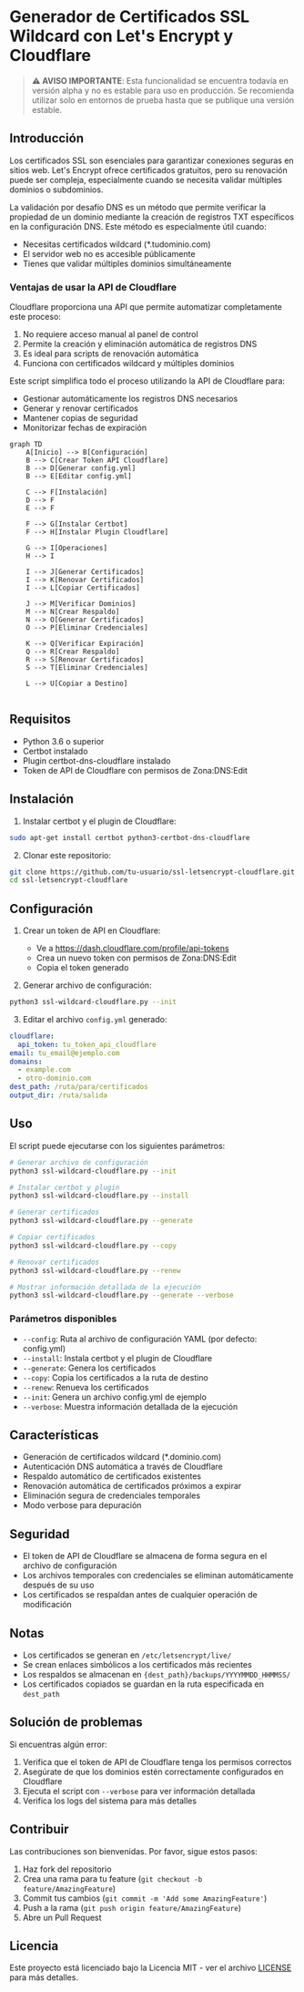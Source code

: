# Generador de Certificados SSL Wildcard con Let's Encrypt y Cloudflare

> **⚠️ AVISO IMPORTANTE**: Esta funcionalidad se encuentra todavía en versión alpha y no es estable para uso en producción. Se recomienda utilizar solo en entornos de prueba hasta que se publique una versión estable.

## Introducción

Los certificados SSL son esenciales para garantizar conexiones seguras en sitios web. Let's Encrypt ofrece certificados gratuitos, pero su renovación puede ser compleja, especialmente cuando se necesita validar múltiples dominios o subdominios.

La validación por desafío DNS es un método que permite verificar la propiedad de un dominio mediante la creación de registros TXT específicos en la configuración DNS. Este método es especialmente útil cuando:
- Necesitas certificados wildcard (*.tudominio.com)
- El servidor web no es accesible públicamente
- Tienes que validar múltiples dominios simultáneamente

### Ventajas de usar la API de Cloudflare

Cloudflare proporciona una API que permite automatizar completamente este proceso:
1. No requiere acceso manual al panel de control
2. Permite la creación y eliminación automática de registros DNS
3. Es ideal para scripts de renovación automática
4. Funciona con certificados wildcard y múltiples dominios

Este script simplifica todo el proceso utilizando la API de Cloudflare para:
- Gestionar automáticamente los registros DNS necesarios
- Generar y renovar certificados
- Mantener copias de seguridad
- Monitorizar fechas de expiración

```mermaid
graph TD
    A[Inicio] --> B[Configuración]
    B --> C[Crear Token API Cloudflare]
    B --> D[Generar config.yml]
    B --> E[Editar config.yml]
    
    C --> F[Instalación]
    D --> F
    E --> F
    
    F --> G[Instalar Certbot]
    F --> H[Instalar Plugin Cloudflare]
    
    G --> I[Operaciones]
    H --> I
    
    I --> J[Generar Certificados]
    I --> K[Renovar Certificados]
    I --> L[Copiar Certificados]
    
    J --> M[Verificar Dominios]
    M --> N[Crear Respaldo]
    N --> O[Generar Certificados]
    O --> P[Eliminar Credenciales]
    
    K --> Q[Verificar Expiración]
    Q --> R[Crear Respaldo]
    R --> S[Renovar Certificados]
    S --> T[Eliminar Credenciales]
    
    L --> U[Copiar a Destino]   
    
```

## Requisitos

- Python 3.6 o superior
- Certbot instalado
- Plugin certbot-dns-cloudflare instalado
- Token de API de Cloudflare con permisos de Zona:DNS:Edit

## Instalación

1. Instalar certbot y el plugin de Cloudflare:
```bash
sudo apt-get install certbot python3-certbot-dns-cloudflare
```

2. Clonar este repositorio:
```bash
git clone https://github.com/tu-usuario/ssl-letsencrypt-cloudflare.git
cd ssl-letsencrypt-cloudflare
```

## Configuración

1. Crear un token de API en Cloudflare:
   - Ve a https://dash.cloudflare.com/profile/api-tokens
   - Crea un nuevo token con permisos de Zona:DNS:Edit
   - Copia el token generado

2. Generar archivo de configuración:
```bash
python3 ssl-wildcard-cloudflare.py --init
```

3. Editar el archivo `config.yml` generado:
```yaml
cloudflare:
  api_token: tu_token_api_cloudflare
email: tu_email@ejemplo.com
domains:
  - example.com
  - otro-dominio.com
dest_path: /ruta/para/certificados
output_dir: /ruta/salida
```

## Uso

El script puede ejecutarse con los siguientes parámetros:

```bash
# Generar archivo de configuración
python3 ssl-wildcard-cloudflare.py --init

# Instalar certbot y plugin
python3 ssl-wildcard-cloudflare.py --install

# Generar certificados
python3 ssl-wildcard-cloudflare.py --generate

# Copiar certificados
python3 ssl-wildcard-cloudflare.py --copy

# Renovar certificados
python3 ssl-wildcard-cloudflare.py --renew

# Mostrar información detallada de la ejecución
python3 ssl-wildcard-cloudflare.py --generate --verbose
```

### Parámetros disponibles

- `--config`: Ruta al archivo de configuración YAML (por defecto: config.yml)
- `--install`: Instala certbot y el plugin de Cloudflare
- `--generate`: Genera los certificados
- `--copy`: Copia los certificados a la ruta de destino
- `--renew`: Renueva los certificados
- `--init`: Genera un archivo config.yml de ejemplo
- `--verbose`: Muestra información detallada de la ejecución

## Características

- Generación de certificados wildcard (*.dominio.com)
- Autenticación DNS automática a través de Cloudflare
- Respaldo automático de certificados existentes
- Renovación automática de certificados próximos a expirar
- Eliminación segura de credenciales temporales
- Modo verbose para depuración

## Seguridad

- El token de API de Cloudflare se almacena de forma segura en el archivo de configuración
- Los archivos temporales con credenciales se eliminan automáticamente después de su uso
- Los certificados se respaldan antes de cualquier operación de modificación

## Notas

- Los certificados se generan en `/etc/letsencrypt/live/`
- Se crean enlaces simbólicos a los certificados más recientes
- Los respaldos se almacenan en `{dest_path}/backups/YYYYMMDD_HHMMSS/`
- Los certificados copiados se guardan en la ruta especificada en `dest_path`

## Solución de problemas

Si encuentras algún error:

1. Verifica que el token de API de Cloudflare tenga los permisos correctos
2. Asegúrate de que los dominios estén correctamente configurados en Cloudflare
3. Ejecuta el script con `--verbose` para ver información detallada
4. Verifica los logs del sistema para más detalles

## Contribuir

Las contribuciones son bienvenidas. Por favor, sigue estos pasos:

1. Haz fork del repositorio
2. Crea una rama para tu feature (`git checkout -b feature/AmazingFeature`)
3. Commit tus cambios (`git commit -m 'Add some AmazingFeature'`)
4. Push a la rama (`git push origin feature/AmazingFeature`)
5. Abre un Pull Request

## Licencia

Este proyecto está licenciado bajo la Licencia MIT - ver el archivo [LICENSE](LICENSE) para más detalles.

